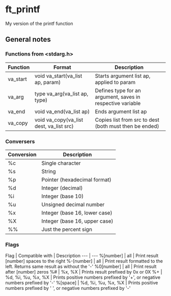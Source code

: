 # ft_printf
My version of the printf function

## General notes

### Functions from <stdarg.h>

Function | Format | Description
--- | --- | ---
va_start | void	va_start(va_list ap, param) | Starts argument list ap, applied to param
va_arg | type	va_arg(va_list ap, type) | Defines type for an argument, saves in respective variable
va_end | void	va_end(va_list ap) | Ends argument list ap
va_copy | void	va_copy(va_list dest, va_list src) | Copies list from src to dest (both must then be ended)

### Conversers

Conversion | Description
--- | ---
%c | Single character
%s | String
%p | Pointer (hexadecimal format)
%d | Integer (decimal)
%i | Integer (base 10)
%u | Unsigned decimal number
%x | Integer (base 16, lower case)
%X | Integer (base 16, upper case)
%% | Just the percent sign

### Flags

Flag | Compatible with | Description
--- | ---
%[number] | all | Print result [number] spaces to the right
%-[number] | all | Print result formatted to the left. Returns same result as without the '-'
%0[number] | all | Print result after [number] zeros
%# | %x, %X | Prints result prefixed by 0x or 0X
%+ | %d, %i, %u, %x, %X | Prints positive numbers prefixed by '+', or negative numbers prefixed by '-'
%[space] | %d, %i, %u, %x, %X | Prints positive numbers prefixed by ' ', or negative numbers prefixed by '-'
